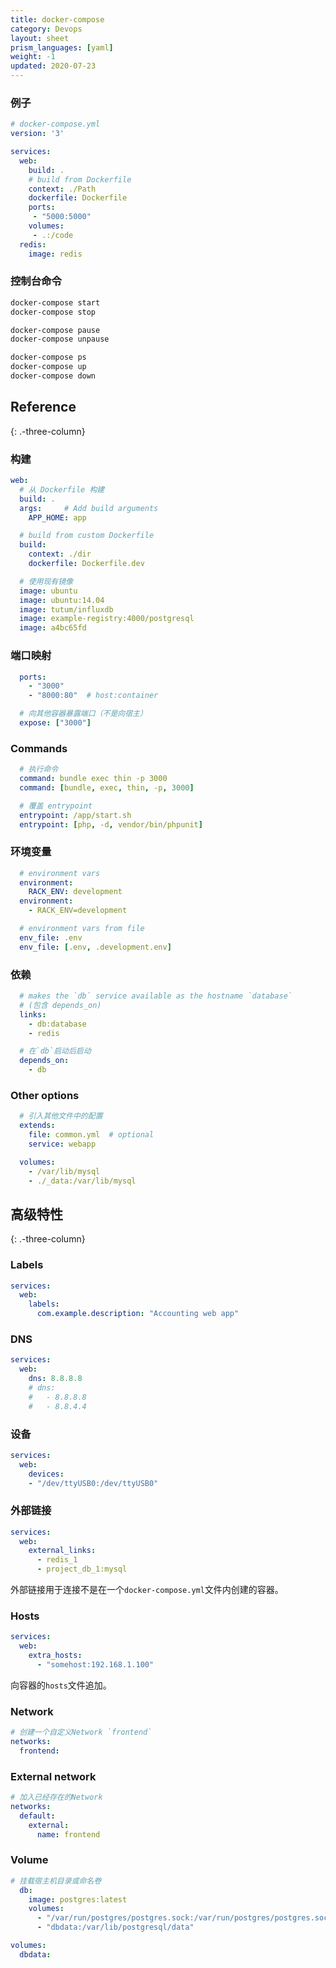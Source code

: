 ```yaml
---
title: docker-compose
category: Devops
layout: sheet
prism_languages: [yaml]
weight: -1
updated: 2020-07-23
---
```


### 例子

```yaml
# docker-compose.yml
version: '3'

services:
  web:
    build: .
    # build from Dockerfile
    context: ./Path
    dockerfile: Dockerfile
    ports:
     - "5000:5000"
    volumes:
     - .:/code
  redis:
    image: redis
```

### 控制台命令

```sh
docker-compose start
docker-compose stop
```

```sh
docker-compose pause
docker-compose unpause
```

```sh
docker-compose ps
docker-compose up
docker-compose down
```

## Reference
{: .-three-column}

### 构建

```yaml
web:
  # 从 Dockerfile 构建
  build: .
  args:     # Add build arguments
    APP_HOME: app
```

```yaml
  # build from custom Dockerfile
  build:
    context: ./dir
    dockerfile: Dockerfile.dev
```

```yaml
  # 使用现有镜像
  image: ubuntu
  image: ubuntu:14.04
  image: tutum/influxdb
  image: example-registry:4000/postgresql
  image: a4bc65fd
```

### 端口映射

```yaml
  ports:
    - "3000"
    - "8000:80"  # host:container
```

```yaml
  # 向其他容器暴露端口（不是向宿主）
  expose: ["3000"]
```

### Commands

```yaml
  # 执行命令
  command: bundle exec thin -p 3000
  command: [bundle, exec, thin, -p, 3000]
```

```yaml
  # 覆盖 entrypoint
  entrypoint: /app/start.sh
  entrypoint: [php, -d, vendor/bin/phpunit]
```

### 环境变量

```yaml
  # environment vars
  environment:
    RACK_ENV: development
  environment:
    - RACK_ENV=development
```

```yaml
  # environment vars from file
  env_file: .env
  env_file: [.env, .development.env]
```

### 依赖

```yaml
  # makes the `db` service available as the hostname `database`
  # (包含 depends_on)
  links:
    - db:database
    - redis
```

```yaml
  # 在`db`启动后启动
  depends_on:
    - db
```

### Other options

```yaml
  # 引入其他文件中的配置
  extends:
    file: common.yml  # optional
    service: webapp
```

```yaml
  volumes:
    - /var/lib/mysql
    - ./_data:/var/lib/mysql
```

## 高级特性
{: .-three-column}

### Labels

```yaml
services:
  web:
    labels:
      com.example.description: "Accounting web app"
```

### DNS

```yaml
services:
  web:
    dns: 8.8.8.8
    # dns:
    #   - 8.8.8.8
    #   - 8.8.4.4
```

### 设备

```yaml
services:
  web:
    devices:
    - "/dev/ttyUSB0:/dev/ttyUSB0"
```

### 外部链接

```yaml
services:
  web:
    external_links:
      - redis_1
      - project_db_1:mysql
```

外部链接用于连接不是在一个`docker-compose.yml`文件内创建的容器。

### Hosts

```yaml
services:
  web:
    extra_hosts:
      - "somehost:192.168.1.100"
```

向容器的`hosts`文件追加。

### Network

```yaml
# 创建一个自定义Network `frontend`
networks:
  frontend:
```

### External network

```yaml
# 加入已经存在的Network
networks:
  default:
    external:
      name: frontend
```

### Volume

```yaml
# 挂载宿主机目录或命名卷
  db:
    image: postgres:latest
    volumes:
      - "/var/run/postgres/postgres.sock:/var/run/postgres/postgres.sock"
      - "dbdata:/var/lib/postgresql/data"

volumes:
  dbdata:
```
